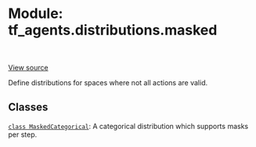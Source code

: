 <div itemscope itemtype="http://developers.google.com/ReferenceObject">
<meta itemprop="name" content="tf_agents.distributions.masked" />
<meta itemprop="path" content="Stable" />
</div>

# Module: tf_agents.distributions.masked

<table class="tfo-notebook-buttons tfo-api" align="left">
</table>

<a target="_blank" href="https://github.com/tensorflow/agents/tree/master/tf_agents/distributions/masked.py">View
source</a>

Define distributions for spaces where not all actions are valid.

<!-- Placeholder for "Used in" -->


## Classes

[`class MaskedCategorical`](../../tf_agents/distributions/masked/MaskedCategorical.md): A categorical distribution which supports masks per step.

